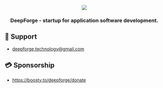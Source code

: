 <p align="center"><img src="https://github.com/DeepForge-Technology/.github/blob/master/profile/Logo/png/MainLogo256.png"></p>

<h3 align="center">DeepForge - startup for application software development.</h3>

## 👥 Support
- deepforge.technology@gmail.com

## 💳 Sponsorship
- https://boosty.to/deepforge/donate



<!--

**Here are some ideas to get you started:**

🙋‍♀️ A short introduction - what is your organization all about?
🌈 Contribution guidelines - how can the community get involved?
👩‍💻 Useful resources - where can the community find your docs? Is there anything else the community should know?
🍿 Fun facts - what does your team eat for breakfast?
🧙 Remember, you can do mighty things with the power of [Markdown](https://docs.github.com/github/writing-on-github/getting-started-with-writing-and-formatting-on-github/basic-writing-and-formatting-syntax)
-->
